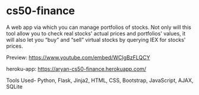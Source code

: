 # cs50-finance

A web app via which you can manage portfolios of stocks. Not only will this tool allow you to check real stocks' actual prices and portfolios' values, it will also let you “buy” and “sell” virtual stocks by querying IEX for stocks' prices.

Preview: https://www.youtube.com/embed/WCIgBzFLQCY

heroku-app: https://aryan-cs50-finance.herokuapp.com/

Tools Used- Python, Flask, Jinja2, HTML, CSS, Bootstrap, JavaScript, AJAX, SQLite
